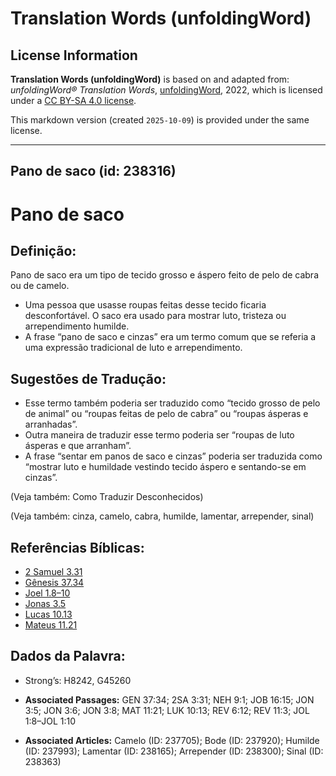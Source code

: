 # Translation Words (unfoldingWord)

## License Information

**Translation Words (unfoldingWord)** is based on and adapted from: _unfoldingWord® Translation Words_, [unfoldingWord](https://unfoldingword.org/utw), 2022, which is licensed under a [CC BY-SA 4.0 license](https://creativecommons.org/licenses/by-sa/4.0/legalcode.en).

This markdown version (created `2025-10-09`) is provided under the same license.



--------------------------------

## Pano de saco (id: 238316)

Pano de saco
============

Definição:
----------

Pano de saco era um tipo de tecido grosso e áspero feito de pelo de cabra ou de camelo.

* Uma pessoa que usasse roupas feitas desse tecido ficaria desconfortável. O saco era usado para mostrar luto, tristeza ou arrependimento humilde.
* A frase “pano de saco e cinzas” era um termo comum que se referia a uma expressão tradicional de luto e arrependimento.

Sugestões de Tradução:
----------------------

* Esse termo também poderia ser traduzido como “tecido grosso de pelo de animal” ou “roupas feitas de pelo de cabra” ou “roupas ásperas e arranhadas”.
* Outra maneira de traduzir esse termo poderia ser “roupas de luto ásperas e que arranham”.
* A frase “sentar em panos de saco e cinzas” poderia ser traduzida como “mostrar luto e humildade vestindo tecido áspero e sentando\-se em cinzas”.

(Veja também: Como Traduzir Desconhecidos)

(Veja também: cinza, camelo, cabra, humilde, lamentar, arrepender, sinal)

Referências Bíblicas:
---------------------

* [2 Samuel 3\.31](https://ref.ly/2Sam3:31)
* [Gênesis 37\.34](https://ref.ly/Gen37:34)
* [Joel 1\.8–10](https://ref.ly/Joel1:8-Joel1:10)
* [Jonas 3\.5](https://ref.ly/Jonah3:5)
* [Lucas 10\.13](https://ref.ly/Luke10:13)
* [Mateus 11\.21](https://ref.ly/Matt11:21)

Dados da Palavra:
-----------------

* Strong’s: H8242, G45260

* **Associated Passages:** GEN 37:34; 2SA 3:31; NEH 9:1; JOB 16:15; JON 3:5; JON 3:6; JON 3:8; MAT 11:21; LUK 10:13; REV 6:12; REV 11:3; JOL 1:8–JOL 1:10
* **Associated Articles:** Camelo (ID: 237705); Bode (ID: 237920); Humilde (ID: 237993); Lamentar (ID: 238165); Arrepender (ID: 238300); Sinal (ID: 238363)

